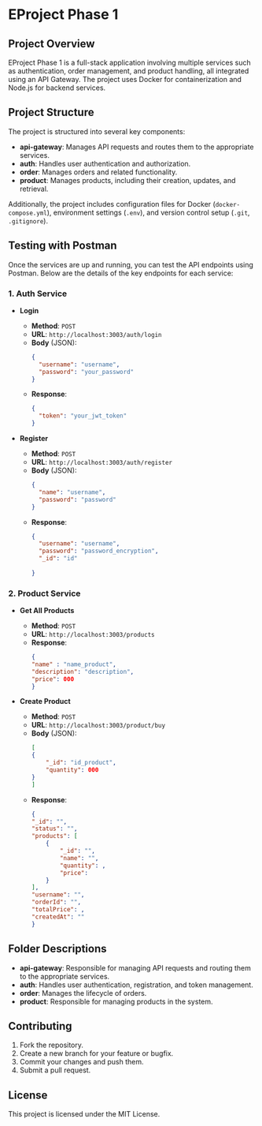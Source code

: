 
# EProject Phase 1

## Project Overview

EProject Phase 1 is a full-stack application involving multiple services such as authentication, order management, and product handling, all integrated using an API Gateway. The project uses Docker for containerization and Node.js for backend services.

## Project Structure

The project is structured into several key components:

- **api-gateway**: Manages API requests and routes them to the appropriate services.
- **auth**: Handles user authentication and authorization.
- **order**: Manages orders and related functionality.
- **product**: Manages products, including their creation, updates, and retrieval.

Additionally, the project includes configuration files for Docker (`docker-compose.yml`), environment settings (`.env`), and version control setup (`.git`, `.gitignore`).

## Testing with Postman

Once the services are up and running, you can test the API endpoints using Postman. Below are the details of the key endpoints for each service:

### 1. **Auth Service**

- **Login**
  - **Method**: `POST`
  - **URL**: `http://localhost:3003/auth/login`
  - **Body** (JSON):
    ```json
    {
      "username": "username",
      "password": "your_password"
    }
    ```
  - **Response**:
    ```json
    {
      "token": "your_jwt_token"
    }
    ```

- **Register**
  - **Method**: `POST`
  - **URL**: `http://localhost:3003/auth/register`
  - **Body** (JSON):
    ```json
    {
      "name": "username",
      "password": "password"
    }
    ```
  - **Response**:
    ```json
    {
      "username": "username",
      "password": "password_encryption",
      "_id": "id"      
      
    }
    ```

### 2. **Product Service**

- **Get All Products**
  - **Method**: `POST`
  - **URL**: `http://localhost:3003/products`
  - **Response**:
    ```json
    {
    "name" : "name_product",
    "description": "description",
    "price": 000
    }
    ```

- **Create Product**
  - **Method**: `POST`
  - **URL**: `http://localhost:3003/product/buy`
  - **Body** (JSON):
    ```json
    [
    {
        "_id": "id_product",
        "quantity": 000
    }
    ]
    ```
  - **Response**:
    ```json
    {
    "_id": "",
    "status": "",
    "products": [
        {
            "_id": "",
            "name": "",
            "quantity": ,
            "price": 
        }
    ],
    "username": "",
    "orderId": "",
    "totalPrice": ,
    "createdAt": ""
    }
    ```

## Folder Descriptions

- **api-gateway**: Responsible for managing API requests and routing them to the appropriate services.
- **auth**: Handles user authentication, registration, and token management.
- **order**: Manages the lifecycle of orders.
- **product**: Responsible for managing products in the system.

## Contributing

1. Fork the repository.
2. Create a new branch for your feature or bugfix.
3. Commit your changes and push them.
4. Submit a pull request.

## License

This project is licensed under the MIT License.
